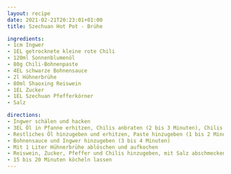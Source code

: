 ```yaml
---
layout: recipe
date: 2021-02-21T20:23:01+01:00
title: Szechuan Hot Pot - Brühe

ingredients:
- 1cm Ingwer
- 1EL getrocknete kleine rote Chili
- 120ml Sonnenblumenöl
- 80g Chili-Bohnenpaste
- 4EL schwarze Bohnensauce
- 2l Hühnerbrühe
- 80ml Shaoxing Reiswein
- 1EL Zucker
- 1EL Szechuan Pfefferkörner
- Salz

directions:
- Ingwer schälen und hacken
- 3EL Öl in Pfanne erhitzen, Chilis anbraten (2 bis 3 Minuten), Chilis entnehmen und zur Seite stellen
- Restliches Öl hinzugeben und erhitzen, Paste hinzugeben (1 bis 2 Minuten)
- Bohnensauce und Ingwer hinzugeben (3 bis 4 Minuten)
- Mit 1 Liter Hühnerbrühe ablöschen und aufkochen
- Reiswein, Zucker, Pfeffer und Chilis hinzugeben, mit Salz abschmecken
- 15 bis 20 Minuten köcheln lassen
---
```

